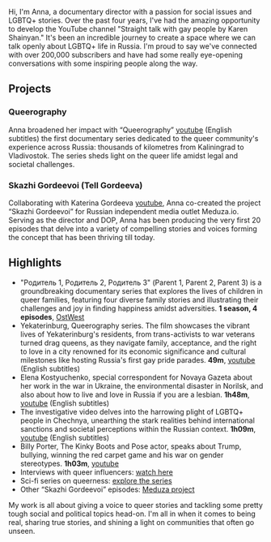 Hi,
I'm Anna, a documentary director with a passion for social issues and LGBTQ+ stories. Over the past four years, I've had the amazing opportunity to develop the YouTube channel "Straight talk with gay people by Karen Shainyan." It's been an incredible journey to create a space where we can talk openly about LGBTQ+ life in Russia. I'm proud to say we've connected with over 200,000 subscribers and have had some really eye-opening conversations with some inspiring people along the way.

## Projects

### Queerography

Anna broadened her impact with “Queerography” [youtube](https://www.youtube.com/watch?v=a6dean6qJHM) (English subtitles) the first documentary series dedicated to the queer community's experience across Russia: thousands of kilometres from Kaliningrad to Vladivostok. The series sheds light on the queer life amidst legal and societal challenges.

### Skazhi Gordeevoi (Tell Gordeeva)

Collaborating with Katerina Gordeeva [youtube](https://www.youtube.com/c/skazhigordeevoy/featured), Anna co-created the project “Skazhi Gordeevoi” for Russian independent media outlet Meduza.io. Serving as the director and DOP, Anna has been producing the very first 20 episodes that delve into a variety of compelling stories and voices forming the concept that has been thriving till today.

## Highlights

- "Родитель 1, Родитель 2, Родитель 3" (Parent 1, Parent 2, Parent 3) is a groundbreaking documentary series that explores the lives of children in queer families, featuring four diverse family stories and illustrating their challenges and joy in finding happiness amidst adversities. **1 season, 4 episodes**, [OstWest](https://ostwest.tv/nashi-programmy/roditel-1-roditel-2-roditel-3/)
- Yekaterinburg, Queerography series. The film showcases the vibrant lives of Yekaterinburg's residents, from trans-activists to war veterans turned drag queens, as they navigate family, acceptance, and the right to love in a city renowned for its economic significance and cultural milestones like hosting Russia's first gay pride parades. **49m**, [youtube](https://www.youtube.com/watch?v=a6dean6qJHM) (English subtitles)
- Elena Kostyuchenko, special correspondent for Novaya Gazeta about her work in the war in Ukraine, the environmental disaster in Norilsk, and also about how to live and love in Russia if you are a lesbian. **1h48m**, [youtube](https://www.youtube.com/watch?v=AAV7yPTHjyA) (English subtitles)
- The investigative video delves into the harrowing plight of LGBTQ+ people in Chechnya, unearthing the stark realities behind international sanctions and societal perceptions within the Russian context. **1h09m**, [youtube](https://www.youtube.com/watch?v=tCYTKvzrUug) (English subtitles)
- Billy Porter, The Kinky Boots and Pose actor, speaks about Trump, bullying, winning the red carpet game and his war on gender stereotypes. **1h03m**, [youtube](https://www.youtube.com/watch?v=FQdE7d3dtWM&t=0s)
- Interviews with queer influencers: [watch here](https://www.youtube.com/playlist?list=PLgNBPM5oMiVpZmbwLrUB5qkG4G7ASPJUr)
- Sci-fi series on queerness: [explore the series](https://www.youtube.com/playlist?list=PLgNBPM5oMiVpDK2tNhkbVlA0xqf_zneB_)
- Other “Skazhi Gordeevoi” episodes: [Meduza project](https://www.youtube.com/c/skazhigordeevoy/videos)

My work is all about giving a voice to queer stories and tackling some pretty tough social and political topics head-on. I'm all in when it comes to being real, sharing true stories, and shining a light on communities that often go unseen.
